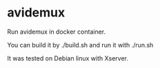 # avidemux

Run avidemux in docker container.

You can build it by ./build.sh and run it with ./run.sh

It was tested on Debian linux with Xserver.
